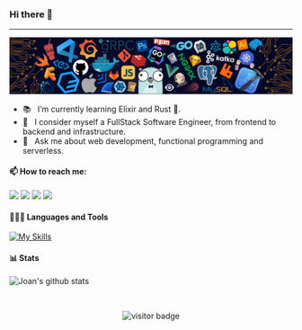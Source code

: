 ### Hi there 👋
---

![](/header_.png)


- 📚 &nbsp; I’m currently learning Elixir and Rust 🦀.
- 🔭 &nbsp; I consider myself a FullStack Software Engineer, from frontend to backend and infrastructure. 
- 💬 &nbsp; Ask me about web development, functional programming and serverless.


#### 📫 How to reach me:
[<img src="https://img.icons8.com/color/48/000000/linkedin.png" width="3.5%"/>](https://www.linkedin.com/in/jalbertsr/)
[<img src="https://img.icons8.com/color/48/000000/twitter.png" width="3.5%"/>](https://twitter.com/joanalbertsr)
[<img src="https://img.icons8.com/color/48/000000/stack-overflow.png" width="3.5%"/>](https://stackoverflow.com/users/6334411/joan-albert?tab=profile)
<a href="mailto:jalbertsr@protonmail.ch"> <img src="https://img.icons8.com/fluent/48/000000/gmail.png" width="3.5%"/> </a>

#### 👨🏻‍💻 Languages and Tools <br />
[![My Skills](https://skillicons.dev/icons?i=js,ts,html,css,react,nodejs,graphql,c,go,py,bash,postgres,redis,docker,aws,gcp,kubernetes,cloudflare&perline=9)](https://skillicons.dev)

#### 📊 Stats

![Joan's github stats](https://github-readme-stats.vercel.app/api?username=jalbertsr&include_all_commits=true&hide=contribs)

<br/>
<p align="center"><img src="https://visitor-badge.glitch.me/badge?page_id=jalbertsr.jalbertsr" alt="visitor badge" /> </p>
